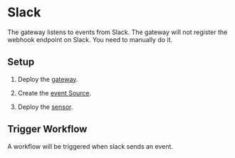 # Slack

The gateway listens to events from Slack.
The gateway will not register the webhook endpoint on Slack. You need to manually do it.

## Setup

1. Deploy the [gateway](https://github.com/argoproj/argo-events/tree/master/examples/gateways/slack.yaml).

2. Create the [event Source](https://github.com/argoproj/argo-events/tree/master/examples/event-sources/slack.yaml).

3. Deploy the [sensor](https://github.com/argoproj/argo-events/tree/master/examples/sensors/slack.yaml).

## Trigger Workflow
A workflow will be triggered when slack sends an event.
